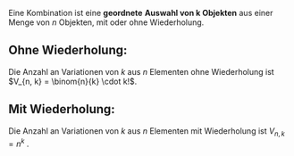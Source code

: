 Eine Kombination ist eine **geordnete** **Auswahl von k Objekten** aus einer Menge von $n$ Objekten, mit oder ohne Wiederholung. 

## Ohne Wiederholung:
Die Anzahl an Variationen von $k$ aus $n$ Elementen ohne Wiederholung ist
$V_{n, k} = \binom{n}{k} \cdot k!$.


## Mit Wiederholung:
Die Anzahl an Variationen von $k$ aus $n$ Elementen mit Wiederholung ist
$V_{n, k} = n^k$ .